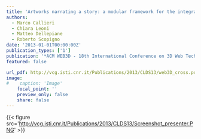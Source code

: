```yaml
---
title: 'Artworks narrating a story: a modular framework for the integrated presentation of three-dimensional and textual contents'
authors:
  - Marco Callieri
  - Chiara Leoni
  - Matteo Dellepiane
  - Roberto Scopigno
date: '2013-01-01T00:00:00Z'
publication_types: ['1']
publication: '*ACM WEB3D - 18th International Conference on 3D Web Technology*'
featured: false

url_pdf: http://vcg.isti.cnr.it/Publications/2013/CLDS13/web3D_cross.pdf
image:
#    caption: 'Image'
    focal_point: ''
    preview_only: false
    share: false
---
```

{{< figure src='http://vcg.isti.cnr.it/Publications/2013/CLDS13/Screenshot_presenter.PNG' >}}
